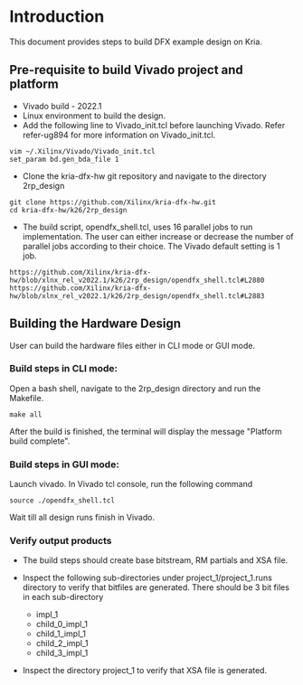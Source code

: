 # Introduction
This document provides steps to build DFX example design on Kria.

## Pre-requisite to build Vivado project and platform 

- Vivado build - 2022.1
- Linux environment to build the design.
- Add the following line to Vivado_init.tcl before launching Vivado. Refer refer-ug894 for more information on Vivado_init.tcl.
```
vim ~/.Xilinx/Vivado/Vivado_init.tcl
set_param bd.gen_bda_file 1
```

- Clone the kria-dfx-hw git repository and navigate to the directory 2rp_design
```
git clone https://github.com/Xilinx/kria-dfx-hw.git
cd kria-dfx-hw/k26/2rp_design
```
	
- The build script, opendfx_shell.tcl, uses 16 parallel jobs to run implementation. The user can either increase or decrease the number of parallel jobs according to their choice. The Vivado default setting is 1 job.

```
https://github.com/Xilinx/kria-dfx-hw/blob/xlnx_rel_v2022.1/k26/2rp_design/opendfx_shell.tcl#L2880
https://github.com/Xilinx/kria-dfx-hw/blob/xlnx_rel_v2022.1/k26/2rp_design/opendfx_shell.tcl#L2883
```

## Building the Hardware Design
User can build the hardware files either in CLI mode or GUI mode.

### Build steps in CLI mode:
Open a bash shell, navigate to the 2rp_design directory and run the Makefile.

```
make all
```
After the build is finished, the terminal will display the message "Platform build complete". 

### Build steps in GUI mode:
Launch vivado. In Vivado tcl console, run the following command
```
source ./opendfx_shell.tcl
```
Wait till all design runs finish in Vivado.

### Verify output products
* The build steps should create base bitstream, RM partials and XSA file.
* Inspect the following sub-directories under project_1/project_1.runs directory to verify that bitfiles are generated. There should be 3 bit files in each sub-directory 
    * impl_1
    * child_0_impl_1
    * child_1_impl_1
    * child_2_impl_1
    * child_3_impl_1

* Inspect the directory project_1 to verify that XSA file is generated.

